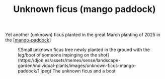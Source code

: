 ﻿---
backlinks:
- title: Individual plants
  url: /sense/landscape-garden/individual-plants/individual-plants.html
latitude: -27.539578333333335
longitude: 152.05529716666666
photos:
  1:
    date: 2025-03-14 17:54:32
    description: Fig - unknown type
    filename: 0690A5E2-50A2-43D7-BC10-3F81E8F8EC6C.heic
    latitude: -27.539578333333335
    longitude: 152.05529716666666
    memexFilename: images/unknown-ficus-mango-paddock/1.jpeg
    title: None
tags:
- individual-plants
- mango-paddock
- wood-duck-meadows
title: Unknown ficus (mango paddock)
type: single-plant
---
Yet another (unknown) ficus planted in the great March planting of 2025 in the [[mango-paddock]]

<figure markdown>
![Small unknown ficus tree newly planted in the ground with the leg/boot of someone impinging on the shot](https://djon.es/assets/memex/sense/landscape-garden/individual-plants/images/unknown-ficus-mango-paddock/1.jpeg)
<caption>The unknown ficus and a boot</caption>
</figure>

[//begin]: # "Autogenerated link references for markdown compatibility"
[mango-paddock]: ../mango-paddock "Mango paddock"
[//end]: # "Autogenerated link references"